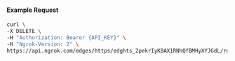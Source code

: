 <!-- Code generated for API Clients. DO NOT EDIT. -->

#### Example Request

```bash
curl \
-X DELETE \
-H "Authorization: Bearer {API_KEY}" \
-H "Ngrok-Version: 2" \
https://api.ngrok.com/edges/https/edghts_2pekrIyK8AX1RNhQfBMHyXYJGdL/routes/edghtsrt_2pekrLe5iKLJHV1dWpnUEXopCR0/ip_restriction
```
